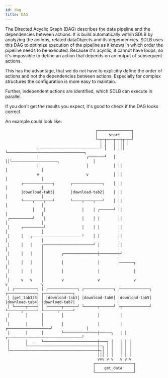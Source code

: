 ```yaml
---
id: dag
title: DAG
---
```


The Directed Acyclic Graph (DAG) describes the data pipeline and the dependencies between actions. 
It is build automatically within SDLB by analyzing the actions, related dataObjects and its dependencies. 
SDLB uses this DAG to optimize execution of the pipeline as it knows in which order the pipeline needs to be executed.
Because it's acyclic, it cannot have loops, so it's impossible to define an action that depends on an output of subsequent actions.

This has the advantage, that we do not have to explicitly define the order of actions and not the dependencies between actions. 
Especially for complex structures the configuration is more easy to maintain. 

Further, independent actions are identified, which SDLB can execute in parallel. 

If you don't get the results you expect, it's good to check if the DAG looks correct.

An example could look like:

```
                                        ┌───────────────┐
                                        │     start     │
                                        └─┬─┬───┬─┬┬┬─┬─┘
                                          │ │   │ │││ │
              ┌───────────────────────────┘ │   │ │││ └──────────────────────────────────┐
              │                     ┌───────┘   │ ││└────────────────────┐               │
              │                     │           │ ││                     │               │
              v                     v           │ ││                     │               │
       ┌─────────────┐       ┌─────────────┐    │ ││                     │               │
       │download-tab3│       │download-tab2│    │ ││                     │               │
       └────┬────┬───┘       └────┬────┬───┘    │ ││                     │               │
            │    │                │    │ ┌──────┘ ││                     │               │
 ┌──────────┘    │                │    │ │        ││                     │               │
 │     ┌─────────┘                │    │ │        ││                     │               │
 │     │   ┌──────────────────────┘    │ │        ││                     │               │
 │     │   │    ┌──────────────────────┘ │        ││                     │               │
 │     │   │    │        ┌───────────────┼────────┼┘                     │               │
 │     │   │    │        │               │        └──────┐               │               │
 │     │   │    │        │               │               │               │               │
 │     v   v    │        v               v               v               v               v
 │ ┌──────────┐ │ ┌─────────────┐ ┌─────────────┐ ┌─────────────┐ ┌─────────────┐ ┌─────────────┐
 │ │get_tab323│ │ │download-tab1│ │download-tab6│ │download-tab5│ │download-tab4│ │download-tab7│
 │ └─────┬────┘ │ └──────┬──────┘ └──────┬──────┘ └┬────────────┘ └──────┬──────┘ └──────┬──────┘
 │       │      │        │               │         │                     │               │
 │       │      │        │               │         │ ┌───────────────────┘               │
 │       │      │        └───────────────┼─────┐   │ │ ┌─────────────────────────────────┘
 │       │      └────────────────────────┼───┐ │   │ │ │
 │       └───────────────────────────────┼─┐ │ │   │ │ │
 └───────────────────────────────────────┼┐│ │ │   │ │ │
                                         │││ │ │   │ │ │
                                         vvv v v   v v v
                                       ┌─────────────────┐
                                       │    get_data     │
                                       └─────────────────┘
```
